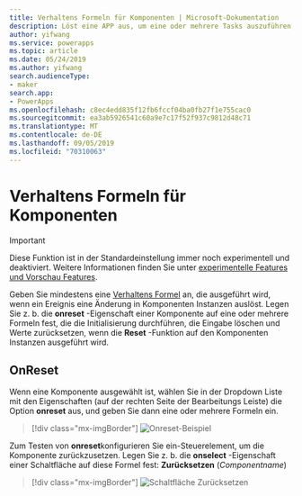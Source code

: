 ```yaml
---
title: Verhaltens Formeln für Komponenten | Microsoft-Dokumentation
description: Löst eine APP aus, um eine oder mehrere Tasks auszuführen, wenn eine komponentenbasierte Aktion auftritt.
author: yifwang
ms.service: powerapps
ms.topic: article
ms.date: 05/24/2019
ms.author: yifwang
search.audienceType:
- maker
search.app:
- PowerApps
ms.openlocfilehash: c8ec4edd835f12fb6fccf04ba0fb27f1e755cac0
ms.sourcegitcommit: ea3ab5926541c60a9e7c17f52f937c9812d48c71
ms.translationtype: MT
ms.contentlocale: de-DE
ms.lasthandoff: 09/05/2019
ms.locfileid: "70310063"
---
```

# <a name="behavior-formulas-for-components"></a>Verhaltens Formeln für Komponenten

> [!IMPORTANT]
> Diese Funktion ist in der Standardeinstellung immer noch experimentell und deaktiviert. Weitere Informationen finden Sie unter [experimentelle Features und Vorschau Features](working-with-experimental.md).

Geben Sie mindestens eine [Verhaltens Formel](working-with-formulas-in-depth.md) an, die ausgeführt wird, wenn ein Ereignis eine Änderung in Komponenten Instanzen auslöst. Legen Sie z. b. die **onreset** -Eigenschaft einer Komponente auf eine oder mehrere Formeln fest, die die Initialisierung durchführen, die Eingabe löschen und Werte zurücksetzen, wenn die **Reset** -Funktion auf den Komponenten Instanzen ausgeführt wird.

## <a name="onreset"></a>OnReset

Wenn eine Komponente ausgewählt ist, wählen Sie in der Dropdown Liste mit den Eigenschaften (auf der rechten Seite der Bearbeitungs Leiste) die Option **onreset** aus, und geben Sie dann eine oder mehrere Formeln ein.

> [!div class="mx-imgBorder"]
> ![Onreset-Beispiel](./media/component-behavior/example-onreset.png)

Zum Testen von **onreset**konfigurieren Sie ein-Steuerelement, um die Komponente zurückzusetzen. Legen Sie z. b. die **onselect** -Eigenschaft einer Schaltfläche auf diese Formel fest: **Zurücksetzen** (*Componentname*)

> [!div class="mx-imgBorder"]
> ![Schaltfläche Zurücksetzen](./media/component-behavior/reset-button.png)
